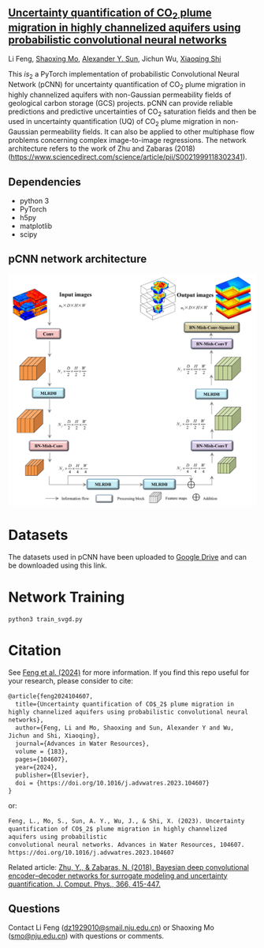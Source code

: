## [Uncertainty quantification of CO$_2$ plume migration in highly channelized aquifers using probabilistic convolutional neural networks](https://doi.org/10.1016/j.advwatres.2023.104607)
Li Feng, [Shaoxing Mo](https://scholar.google.com/citations?user=b5m_q4sAAAAJ&hl=en&oi=ao), [Alexander Y. Sun](https://scholar.google.com/citations?hl=en&user=NfjnpFYAAAAJ), Jichun Wu, 
[Xiaoqing Shi](https://scholar.google.com/citations?user=MLKqgKoAAAAJ&hl=en&oi=sra)

This $is_2$ a PyTorch implementation of probabilistic Convolutional Neural Network (pCNN) for uncertainty quantification of CO$_2$ plume migration in highly channelized aquifers with 
non-Gaussian permeability fields of geological carbon storage (GCS) projects. pCNN can provide reliable predictions and predictive uncertainties of CO$_2$ saturation fields and then 
be used in uncertainty quantification (UQ) of CO$_2$ plume migration in non-Gaussian permeability fields. It can also be applied to other multiphase flow problems 
concerning complex image-to-image regressions. The network architecture refers to the work of Zhu and Zabaras (2018)(https://www.sciencedirect.com/science/article/pii/S0021999118302341).

## Dependencies
* python 3
* PyTorch
* h5py
* matplotlib
* scipy

## pCNN network architecture
![](https://github.com/njujinchun/pCNN4GCS/blob/main/images/pCNN_arch.jpg)

# Datasets
The datasets used in pCNN have been uploaded to [Google Drive](https://drive.google.com/drive/folders/1mi9Cmgnufi3kSMCeedP7G_K-4aEcd3_A?usp=drive_link) and can be downloaded using this link.

# Network Training
```
python3 train_svgd.py
```

# Citation
See [Feng et al. (2024)](https://doi.org/10.1016/j.advwatres.2023.104607) for more information. If you find this repo useful for your research, please consider to cite:
```
@article{feng2024104607,
  title={Uncertainty quantification of CO$_2$ plume migration in highly channelized aquifers using probabilistic convolutional neural networks},
  author={Feng, Li and Mo, Shaoxing and Sun, Alexander Y and Wu, Jichun and Shi, Xiaoqing},
  journal={Advances in Water Resources},
  volume = {183},
  pages={104607},
  year={2024},
  publisher={Elsevier},
  doi = {https://doi.org/10.1016/j.advwatres.2023.104607}
}
```
or:
```
Feng, L., Mo, S., Sun, A. Y., Wu, J., & Shi, X. (2023). Uncertainty quantification of CO$_2$ plume migration in highly channelized aquifers using probabilistic 
convolutional neural networks. Advances in Water Resources, 104607. https://doi.org/10.1016/j.advwatres.2023.104607
```
Related article: [Zhu, Y., & Zabaras, N. (2018). Bayesian deep convolutional encoder–decoder networks for surrogate modeling and uncertainty quantification. J. Comput. Phys., 366, 415-447.](https://www.sciencedirect.com/science/article/pii/S0021999118302341)

## Questions
Contact Li Feng (dz1929010@smail.nju.edu.cn) or Shaoxing Mo (smo@nju.edu.cn) with questions or comments.
